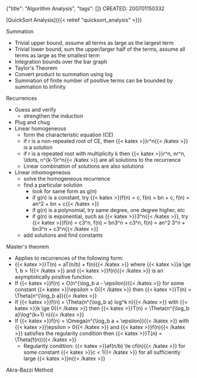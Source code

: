 {"title": "Algorithm Analysis", "tags": []}
CREATED: 200701150332

[QuickSort Analysis]({{< relref "quicksort_analysis" >}})

Summation
* Trivial upper bound, assume all terms as large as the largest term
* Trivial lower bound, sum the upper/larger half of the terms, assume all terms as large as the smallest term
* Integration bounds over the bar graph
* Taylor's Theorem
* Convert product to summation using log
* Summation of finite number of positive terms can be bounded by summation to infinity

Recurrences
* Guess and verify
  * strengthen the induction
* Plug and chug
* Linear homogeneous
  * form the characteristic equation (CE)
  * if r is a non-repeated root of CE, then {{< katex >}}r^n{{< /katex >}} is a solution
  * if r is a repeated root with multiplicity k then {{< katex >}}r^n, nr^n, \ldots, n^{k-1}r^n{{< /katex >}} are all solutions to the recurrence
  * Linear combination of solutions are also solutions
* Linear inhomogeneous
  * solve the homogeneous recurrence
  * find a particular solution
    * look for same form as g(n)
    * if g(n) is a constant, try {{< katex >}}f(n) = c, f(n) = bn + c, f(n) = an^2 + bn + c{{< /katex >}}
    * if g(n) is a polynomial, try same degree, one degree higher, etc
    * if g(n) is exponential, such as {{< katex >}}3^n{{< /katex >}}, try {{< katex >}}f(n) = c3^n, f(n) = bn3^n + c3^n, f(n) = an^2 3^n + bn3^n + c3^n{{< /katex >}}
  * add solutions and find constants

Master's theorem
* Applies to recurrences of the following form:
* {{< katex >}}T(n) = aT(n/b) + f(n){{< /katex >}} where {{< katex >}}a \ge 1, b > 1{{< /katex >}} and {{< katex >}}f(n){{< /katex >}} is an asymptotically positive function.
* If {{< katex >}}f(n) = O(n^{\log_b a - \epsilon}){{< /katex >}} for some constant {{< katex >}}\epsilon > 0{{< /katex >}} then {{< katex >}}T(n) = \Theta(n^{\log_b a}){{< /katex >}}
* If {{< katex >}}f(n) = \Theta(n^{\log_b a} log^k n){{< /katex >}} with {{< katex >}}k \ge 0{{< /katex >}} then {{< katex >}}T(n) = \Theta(n^{\log_b a}\log^{k+1} n){{< /katex >}}
* If {{< katex >}}f(n) = \Omega(n^{\log_b a + \epsilon}){{< /katex >}} with {{< katex >}}\epsilon > 0{{< /katex >}} and {{< katex >}}f(n){{< /katex >}} satisfies the regularity condition then {{< katex >}}T(n) = \Theta(f(n)){{< /katex >}}
  * Regularity condition: {{< katex >}}af(n/b) \le cf(n){{< /katex >}} for some constant {{< katex >}}c < 1{{< /katex >}} for all sufficiently large {{< katex >}}n{{< /katex >}}

Akra-Bazzi Method
